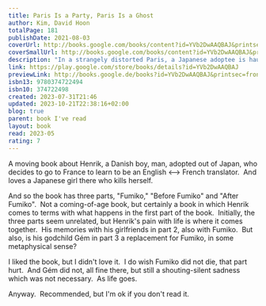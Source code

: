 ```yaml
---  
title: Paris Is a Party, Paris Is a Ghost  
author: Kim, David Hoon  
totalPage: 181  
publishDate: 2021-08-03  
coverUrl: http://books.google.com/books/content?id=YVb2DwAAQBAJ&printsec=frontcover&img=1&zoom=1&edge=curl&source=gbs_api  
coverSmallUrl: http://books.google.com/books/content?id=YVb2DwAAQBAJ&printsec=frontcover&img=1&zoom=5&edge=curl&source=gbs_api  
description: "In a strangely distorted Paris, a Japanese adoptee is haunted by the woman he once loved When Fumiko emerges after one month locked in her dorm room, she’s already dead, leaving a half-smoked Marlboro Light and a cupboard of petrified food in her wake. For her boyfriend, Henrik Blatand, an aspiring translator, these remnants are like clues, propelling him forward in a search for meaning. Meanwhile, Fumiko, or perhaps her doppelgänger, reappears: in line at the Louvre, on street corners and subway platforms, and on the dissection table of a group of medical students. Henrik’s inquiry expands beyond Fumiko’s seclusion and death, across the absurd, entropic streets of Paris and the figures that wander them, from a jaded group of Korean expats, to an eccentric French widow, to the indelible woman whom Henrik finds sitting in his place on a train. It drives him into the shadowy corners of his past, where his adoptive Danish parents raised him in a house without mirrors. And it mounts to a charged intimacy shared with his best friend’s precocious daughter, who may be haunted herself. David Hoon Kim’s debut is a transgressive, darkly comic novel of becoming lost and found in translation. With each successive, echoic chapter, Paris Is a Party, Paris Is a Ghost plunges us more deeply beneath the surface of things, to the displacement, exile, grief, and desire that hide in plain sight."  
link: https://play.google.com/store/books/details?id=YVb2DwAAQBAJ  
previewLink: http://books.google.de/books?id=YVb2DwAAQBAJ&printsec=frontcover&dq=David+Hoon+Kim,+Paris+is+a+party,+Paris+is+a+ghost&hl=&as_pt=BOOKS&cd=1&source=gbs_api  
isbn13: 9780374722494  
isbn10: 374722498  
created: 2023-07-31T21:46  
updated: 2023-10-21T22:38:16+02:00  
blog: true  
parent: book I've read  
layout: book  
read: 2023-05  
rating: 7  
---  
```

  
A moving book about Henrik, a Danish boy, man, adopted out of Japan, who decides to go to France to learn to be an English <--> French translator.  And loves a Japanese girl there who kills herself.    
  
And so the book has three parts, "Fumiko," "Before Fumiko" and "After Fumiko".  Not a coming-of-age book, but certainly a book in which Henrik comes to terms with what happens in the first part of the book.  Initially, the three parts seem unrelated, but Henrik's pain with life is where it comes together.  His memories with his girlfriends in part 2, also with Fumiko.  But also, is his godchild Gém in part 3 a replacement for Fumiko, in some metaphysical sense?    
  
I liked the book, but I didn't love it.  I do wish Fumiko did not die, that part hurt.  And Gém did not, all fine there, but still a shouting-silent sadness which was not necessary.  As life goes.   
  
Anyway.  Recommended, but I'm ok if you don't read it.